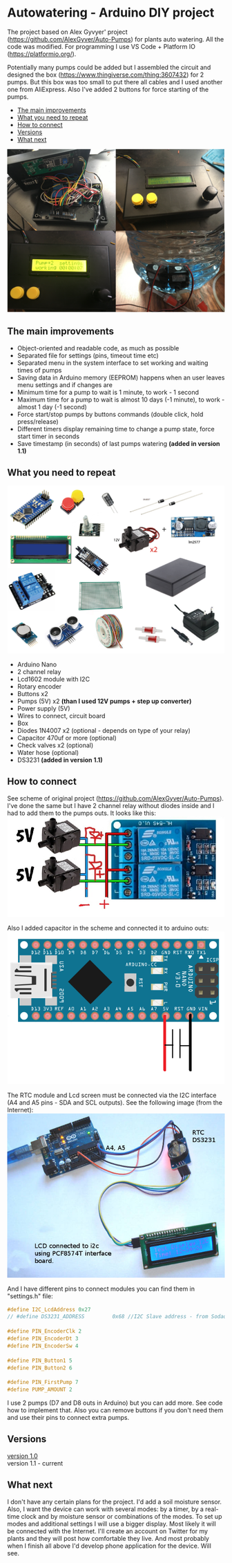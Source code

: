 # Autowatering - Arduino DIY project

The project based on Alex Gyvyer' project (https://github.com/AlexGyver/Auto-Pumps) for plants auto watering. All the code was modified. For programming I use VS Code + Platform IO (https://platformio.org/).

Potentially many pumps could be added but I assembled the circuit and designed the box (https://www.thingiverse.com/thing:3607432) for 2 pumps. But this box was too small to put there all cables and I used another one from AliExpress. Also I've added 2 buttons for force starting of the pumps.

* [The main improvements](#The-main-improvements)
* [What you need to repeat](#what-you-need-to-repeats)
* [How to connect](#how-to-connect)
* [Versions](#versions)
* [What next](#what-next)

![alt text][device]

<a id="The-main-improvements"></a>
## The main improvements 
* Object-oriented and readable code, as much as possible
* Separated file for settings (pins, timeout time etc)
* Separated menu in the system interface to set working and waiting times of pumps
* Saving data in Arduino memory (EEPROM) happens when an user leaves menu settings and if changes are
* Minimum time for a pump to wait is 1 minute, to work - 1 second 
* Maximum time for a pump to wait is almost 10 days (-1 minute), to work - almost 1 day (-1 second) 
* Force start/stop pumps by buttons commands (double click, hold press/release)
* Different timers display remaining time to change a pump state, force start timer in seconds 
* Save timestamp (in seconds) of last pumps watering **(added in version 1.1)**

<a id="what-you-need-to-repeats"></a>
## What you need to repeat
![alt text][whatYouNeed]
* Arduino Nano
* 2 channel relay
* Lcd1602 module with I2C
* Rotary encoder
* Buttons x2
* Pumps (5V) x2 **(than I used 12V pumps + step up converter)**
* Power supply (5V)
* Wires to connect, circuit board
* Box
* Diodes 1N4007 x2 (optional - depends on type of your relay)
* Сapacitor 470uf or more (optional)
* Check valves x2 (optional)
* Water hose (optional)
* DS3231 **(added in version 1.1)**

<a id="how-to-connect"></a>
## How to connect
See scheme of original project (https://github.com/AlexGyver/Auto-Pumps). I've done the same but I have 2 channel relay without diodes inside and I had to add them to the pumps outs. It looks like this:
![alt text][howToConnectDiodes]

Also I added capacitor in the scheme and connected it to arduino outs:
![alt text][howToConnectCapacitor]

The RTC module and Lcd screen must be connected via the I2C interface (A4 and A5 pins - SDA and SCL outputs). See the following image (from the Internet): 
![alt text][i2c_devices]

And I have different pins to connect modules you can find them in "settings.h" file:
```C++
#define I2C_LcdAddress 0x27
// #define DS3231_ADDRESS	      0x68 //I2C Slave address - from Sodaq_DS3231.cpp

#define PIN_EncoderClk 2
#define PIN_EncoderDt 3
#define PIN_EncoderSw 4

#define PIN_Button1 5
#define PIN_Button2 6

#define PIN_FirstPump 7
#define PUMP_AMOUNT 2
```
I use 2 pumps (D7 and D8 outs in Arduino) but you can add more. See code how to implement that. Also you can remove buttons if you don't need them and use their pins to connect extra pumps.  

<a id="versions"></a>
## Versions
[version 1.0](https://github.com/ppetrov-dev/Autowatering/tree/version-1.0)<br/>
version 1.1 - current

<a id="what-next"></a>
## What next
I don't have any certain plans for the project. I'd add a soil moisture sensor. Also, I want the device can work with several modes: by a timer, by a real-time clock and by moisture sensor or combinations of the modes. To set up modes and additional settings I will use a bigger display. Most likely it will be connected with the Internet. I'll create an account on Twitter for my plants and they will post how comfortable they live. And most probably when I finish all above I'd develop phone application for the device. Will see.

[whatYouNeed]: https://github.com/ppetrov-dev/Autowatering/raw/version-1.1/Screenshots/WhatYouNeed.png
[howToConnectDiodes]: https://github.com/ppetrov-dev/Autowatering/raw/version-1.1/Screenshots/HowToConnectDiodes.jpg
[howToConnectCapacitor]: https://github.com/ppetrov-dev/Autowatering/raw/version-1.1/Screenshots/HowToConnectCapacitor.png
[device]: https://github.com/ppetrov-dev/Autowatering/raw/version-1.1/Screenshots/device.png
[howToConnectCapacitor]: https://github.com/ppetrov-dev/Autowatering/raw/version-1.1/Screenshots/HowToConnectCapacitor.png
[i2c_devices]: https://github.com/ppetrov-dev/Autowatering/raw/version-1.1/Screenshots/i2c_devices.jpg
